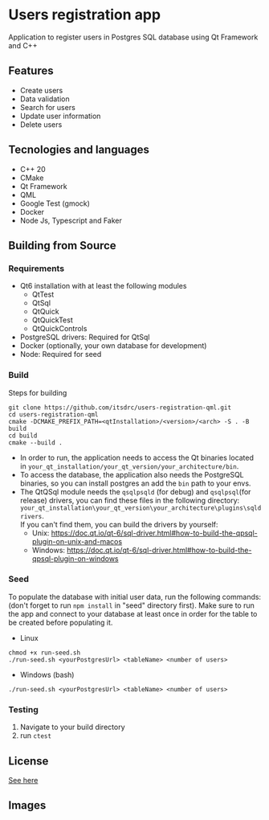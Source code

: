 # Users registration app
Application to register users in Postgres SQL database using Qt Framework and C++

## Features 
- Create users
- Data validation
- Search for users
- Update user information
- Delete users

## Tecnologies and languages
- C++ 20
- CMake
- Qt Framework
- QML 
- Google Test (gmock)
- Docker
- Node Js, Typescript and Faker

## Building from Source

### Requirements
- Qt6 installation with at least the following modules
  - QtTest
  - QtSql
  - QtQuick
  - QtQuickTest
  - QtQuickControls
- PostgreSQL drivers: Required for QtSql 
- Docker (optionally, your own database for development)
- Node: Required for seed

### Build
Steps for building
```
git clone https://github.com/itsdrc/users-registration-qml.git
cd users-registration-qml
cmake -DCMAKE_PREFIX_PATH=<qtInstallation>/<version>/<arch> -S . -B build
cd build
cmake --build .
```

- In order to run, the application needs to access the Qt binaries
located in `your_qt_installation/your_qt_version/your_architecture/bin`.
- To access the database, the application also needs the PostgreSQL binaries,
so you can install postgres an add the `bin` path to your envs.
- The QtQSql module needs the `qsqlpsqld` (for debug) and `qsqlpsql`(for release) drivers,
you can find these files in the following directory: `your_qt_installation\your_qt_version\your_architecture\plugins\sqldrivers`.  
If you can't find them, you can build the drivers by yourself: 
   - Unix: https://doc.qt.io/qt-6/sql-driver.html#how-to-build-the-qpsql-plugin-on-unix-and-macos
   - Windows: https://doc.qt.io/qt-6/sql-driver.html#how-to-build-the-qpsql-plugin-on-windows


### Seed
To populate the database with initial user data, run the following commands:
(don't forget to run `npm install` in "seed" directory first). 
Make sure to run the app and connect to your database at least once in order 
for the table to be created before populating it.
- Linux
```
chmod +x run-seed.sh
./run-seed.sh <yourPostgresUrl> <tableName> <number of users>
```
- Windows (bash)
```
./run-seed.sh <yourPostgresUrl> <tableName> <number of users>
```

### Testing
1. Navigate to your build directory
2. run ``ctest``

## License
[See here](https://github.com/itsdrc/users-registration-qml/blob/main/LICENSE)

## Images
